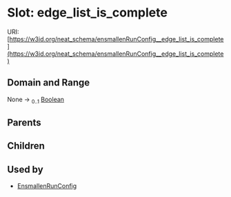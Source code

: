 
# Slot: edge_list_is_complete




URI: [https://w3id.org/neat_schema/ensmallenRunConfig__edge_list_is_complete](https://w3id.org/neat_schema/ensmallenRunConfig__edge_list_is_complete)


## Domain and Range

None &#8594;  <sub>0..1</sub> [Boolean](types/Boolean.md)

## Parents


## Children


## Used by

 * [EnsmallenRunConfig](EnsmallenRunConfig.md)

